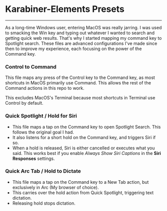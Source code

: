 # Karabiner-Elements Presets
----
As a long-time Windows user, entering MacOS was really jarring. I was used to smacking the Win key and typing out whatever I wanted to search and getting quick web results. That's why I started mapping my command key to Spotlight search. These files are advanced configurations I've made since then to improve my experience, each focusing on the power of the Command key.

### Control to Command
This file maps any press of the Control key to the Command key, as most shortcuts in MacOS primarily use Command. This allows the rest of the Command actions in this repo to work.

This excludes MacOS's Terminal because most shortcuts in Terminal use Control by default.

### Quick Spotlight / Hold for Siri
- This file maps a tap on the Command key to open Spotlight Search. This follows the original goal I had.
- It also listens for a short hold on the Command key, and triggers Siri if so.
- When a hold is released, Siri is either cancelled or executes what you said. This works best if you enable *Always Show Siri Captions* in the **Siri Responses** settings.

### Quick Arc Tab / Hold to Dictate
- This file maps a tap on the Command key to a New Tab action, but exclusively in Arc (My browser of choice).
- This carries over the hold action from Quick Spotlight, triggering text dictation.
- Releasing hold stops dictation.
